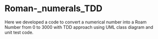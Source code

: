 # Roman-_numerals_TDD
Here we developed a code to convert a numerical number into a Roam Number from 0 to 3000 with TDD approach using UML class diagram and unit test code.

